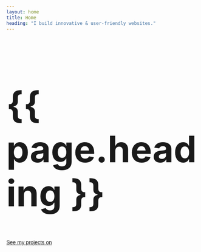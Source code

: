 ```yaml
---
layout: home
title: Home
heading: "I build innovative & user-friendly websites." 
---
```


<h1 style="font-size: min(max(60px, 10vw), 1000px);">{{ page.heading }}</h1>
    
<a href="https://www.linkedin.com/in/riyaadazad" target="_blank" style="font-family: 'Catamaran', sans-serif;">See my projects on <span class="fa fa-linkedin-square"></span></a>